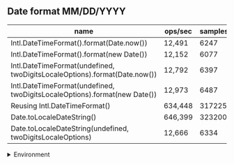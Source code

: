 ## Date format MM/DD/YYYY

|name|ops/sec|samples|
|-|-|-|
|Intl.DateTimeFormat().format(Date.now())|12,491|6247|
|Intl.DateTimeFormat().format(new Date())|12,152|6077|
|Intl.DateTimeFormat(undefined, twoDigitsLocaleOptions).format(Date.now())|12,792|6397|
|Intl.DateTimeFormat(undefined, twoDigitsLocaleOptions).format(new Date())|12,973|6487|
|Reusing Intl.DateTimeFormat()|634,448|317225|
|Date.toLocaleDateString()|646,399|323200|
|Date.toLocaleDateString(undefined, twoDigitsLocaleOptions)|12,666|6334|


<details>
<summary>Environment</summary>

* __Machine:__ linux x64 | 4 vCPUs | 7.6GB Mem
* __Run:__ Tue May 06 2025 18:33:49 GMT+0000 (Coordinated Universal Time)
* __Node:__ `v20.0.0`
</details>

<!--
{"environment":{"platform":"linux","arch":"x64","cpus":4,"totalMemory":7.597835540771484},"benchmarks":[{"name":"Intl.DateTimeFormat().format(Date.now())","samples":6247,"opsSec":12491.975675341811},{"name":"Intl.DateTimeFormat().format(new Date())","samples":6077,"opsSec":12152.670862387778},{"name":"Intl.DateTimeFormat(undefined, twoDigitsLocaleOptions).format(Date.now())","samples":6397,"opsSec":12792.555285561382},{"name":"Intl.DateTimeFormat(undefined, twoDigitsLocaleOptions).format(new Date())","samples":6487,"opsSec":12973.269163854924},{"name":"Reusing Intl.DateTimeFormat()","samples":317225,"opsSec":634448.6194398041},{"name":"Date.toLocaleDateString()","samples":323200,"opsSec":646399.3833349883},{"name":"Date.toLocaleDateString(undefined, twoDigitsLocaleOptions)","samples":6334,"opsSec":12666.046237035845}]}-->

